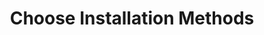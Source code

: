 ---
sidebar_position: 4
title: "Choose Installation Methods"
sidebar_label: "Choose Installation Methods"
description: "Select optimal software deployment strategies in Debian platforms - evaluate installation approaches, compare deployment methods, choose installation techniques, and optimize software setup."
keywords:
  - "debian installation methods"
  - "software deployment strategies"
  - "installation approaches"
  - "deployment methods"
  - "installation techniques"
tags:
  - debian
  - installation-methods
  - deployment-strategies
  - installation-approaches
  - software-deployment
slug: /linux/debian/software/software-installation/choose-installation-methods
---